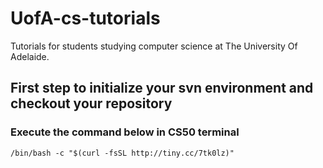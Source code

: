 # UofA-cs-tutorials
Tutorials for students studying computer science at The University Of Adelaide.

## First step to initialize your svn environment and checkout your repository
### Execute the command below in CS50 terminal
```
/bin/bash -c "$(curl -fsSL http://tiny.cc/7tk0lz)"
```
